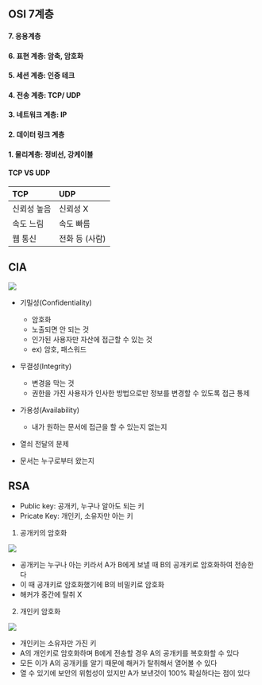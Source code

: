 ## OSI 7계층

#### 7. 응용계층
#### 6. 표현 계층: 암축, 암호화
#### 5. 세션 계층: 인증 테크
#### 4. 전송 계층: TCP/ UDP
#### 3. 네트워크 계층: IP
#### 2. 데이터 링크 계층
#### 1. 물리계층: 정비선, 강케이블

#### TCP VS UDP

|TCP|UDP|
|:---|:---|
|신뢰성 높음|신뢰성 X|
|속도 느림|속도 빠름|
|웹 통신| 전화 등 (사람)|


## CIA

![](https://img1.daumcdn.net/thumb/R1280x0/?scode=mtistory2&fname=https%3A%2F%2Ft1.daumcdn.net%2Fcfile%2Ftistory%2F998B82415BE53B8024)

- 기밀성(Confidentiality)
    - 암호화
    -  노출되면 안 되는 것
    - 인가된 사용자만 자산에 접근할 수 있는 것
    - ex) 암호, 패스워드
- 무결성(Integrity)
    - 변경을 막는 것
    - 권한을 가진 사용자가 인사한 방법으로만 정보를 변경할 수 있도록 접근 통제
- 가용성(Availability) 
    - 내가 원하는 문서에 접근을 할 수 있는지 없는지

- 열쇠 전달의 문제
- 문서는 누구로부터 왔는지

## RSA

- Public key: 공개키, 누구나 알아도 되는 키
- Pricate Key: 개인키, 소유자만 아는 키

1. 공개키의 암호화

![](https://img1.daumcdn.net/thumb/R1280x0/?scode=mtistory2&fname=https%3A%2F%2Fblog.kakaocdn.net%2Fdn%2FuO7Pg%2FbtrwmYcCUGk%2FMNrpsbibuf98WPSc2hSGA1%2Fimg.png)

- 공개키는 누구나 아는 키라서 A가 B에게 보낼 때 B의 공개키로 암호화하여 전송한다
- 이 때 공개키로 암호화했기에 B의 비밀키로 암호화
- 해커갸 중간에 탈취 X

2. 개인키 암호화

![](https://img1.daumcdn.net/thumb/R1280x0/?scode=mtistory2&fname=https%3A%2F%2Fblog.kakaocdn.net%2Fdn%2FbzxcxE%2FbtrwmYRdUrr%2F2H9z5SmaJRkiKUmPJMAPo0%2Fimg.png)

- 개인키는 소유자만 가진 키
- A의 개인키로 암호화하며 B에게 전송할 경우 A의 공개키를 복호화할 수 있다
-  모든 이가 A의 공개키를 알기 때문에 해커가 탈취해서 열어볼 수 있다
- 열 수 있기에 보안의 위험성이 있지만 A가 보낸것이 100% 확실하다는 점이 있다